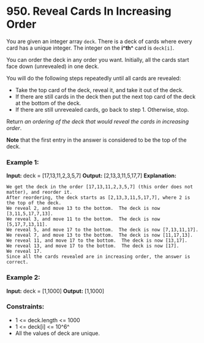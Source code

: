 # 950. Reveal Cards In Increasing Order

You are given an integer array `deck`. There is a deck of cards where every card has a unique integer. The integer on the **i^th^** card is `deck[i]`.

You can order the deck in any order you want. Initially, all the cards start face down (unrevealed) in one deck.

You will do the following steps repeatedly until all cards are revealed:
- Take the top card of the deck, reveal it, and take it out of the deck.
- If there are still cards in the deck then put the next top card of the deck at the bottom of the deck.
- If there are still unrevealed cards, go back to step 1. Otherwise, stop.

Return *an ordering of the deck that would reveal the cards in increasing order*.

**Note** that the first entry in the answer is considered to be the top of the deck.


### Example 1:
**Input:** deck = [17,13,11,2,3,5,7]
**Output:** [2,13,3,11,5,17,7]
**Explanation:** 
```
We get the deck in the order [17,13,11,2,3,5,7] (this order does not matter), and reorder it.
After reordering, the deck starts as [2,13,3,11,5,17,7], where 2 is the top of the deck.
We reveal 2, and move 13 to the bottom.  The deck is now [3,11,5,17,7,13].
We reveal 3, and move 11 to the bottom.  The deck is now [5,17,7,13,11].
We reveal 5, and move 17 to the bottom.  The deck is now [7,13,11,17].
We reveal 7, and move 13 to the bottom.  The deck is now [11,17,13].
We reveal 11, and move 17 to the bottom.  The deck is now [13,17].
We reveal 13, and move 17 to the bottom.  The deck is now [17].
We reveal 17.
Since all the cards revealed are in increasing order, the answer is correct.
```

### Example 2:
**Input:** deck = [1,1000]
**Output:** [1,1000]
 

### Constraints:
- 1 <= deck.length <= 1000
- 1 <= deck[i] <= 10^6^
- All the values of deck are unique.